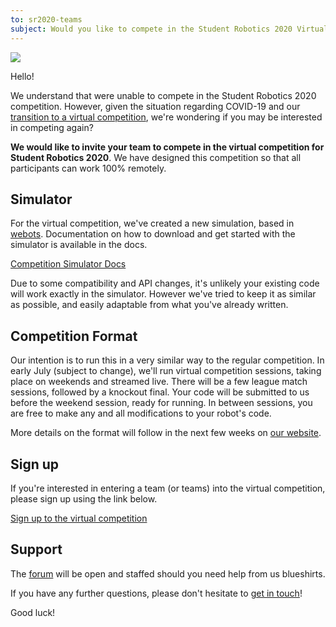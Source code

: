 ```yaml
---
to: sr2020-teams
subject: Would you like to compete in the Student Robotics 2020 Virtual Competition
---
```


![](https://studentrobotics.org/docs/resources/competition-simulator/arena.png)

Hello!

We understand that were unable to compete in the Student Robotics 2020 competition. However, given the situation regarding COVID-19 and our [transition to a virtual competition](https://studentrobotics.org/news/2020-05-22-virtual-competition-transition/), we're wondering if you may be interested in competing again?

**We would like to invite your team to compete in the virtual competition for Student Robotics 2020**. We have designed this competition so that all participants can work 100% remotely.

## Simulator

For the virtual competition, we've created a new simulation, based in [webots](https://cyberbotics.com/). Documentation on how to download and get started with the simulator is available in the docs.

[Competition Simulator Docs](https://studentrobotics.org/docs/competition-simulator/)

Due to some compatibility and API changes, it's unlikely your existing code will work exactly in the simulator. However we've tried to keep it as similar as possible, and easily adaptable from what you've already written.

## Competition Format

Our intention is to run this in a very similar way to the regular competition. In early July (subject to change), we'll run virtual competition sessions, taking place on weekends and streamed live. There will be a few league match sessions, followed by a knockout final. Your code will be submitted to us before the weekend session, ready for running. In between sessions, you are free to make any and all modifications to your robot's code.

More details on the format will follow in the next few weeks on [our website](https://studentrobotics.org/events/sr2020/virtual-competition/).

## Sign up

If you're interested in entering a team (or teams) into the virtual competition, please sign up using the link below.

[Sign up to the virtual competition](https://forms.gle/xg8Jh3ATJP7Nqygp8)

## Support

The [forum](https://studentrobotics.org/forum/) will be open and staffed should you need help from us blueshirts.

If you have any further questions, please don't hesitate to [get in touch](teams@studentrobotics.org)!

Good luck!
